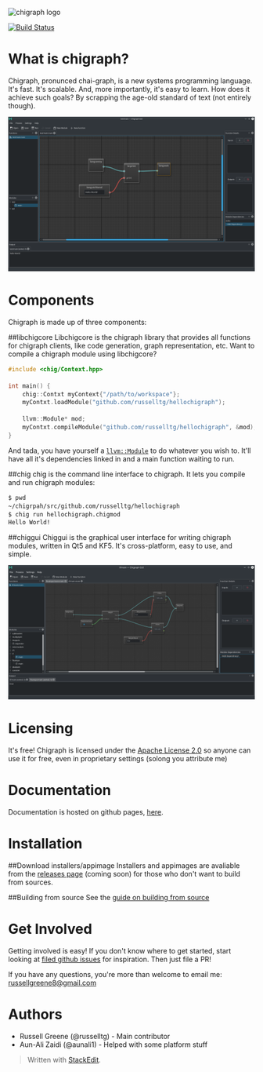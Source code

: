 
![chigraph logo](doc/images/chigraph.png)

[![Build Status](https://travis-ci.org/chigraph/chigraph.svg?branch=master)](https://travis-ci.org/chigraph/chigraph)

# What is chigraph?
Chigraph,  pronunced chai-graph, is a new systems programming language. It's fast. It's scalable. And, more importantly, it's easy to learn. How does it achieve such goals? By scrapping the age-old standard of text (not entirely though).

![Screenshot](doc/screenshots/HelloWorld.png)

# Components
Chigraph is made up of three components:

##libchigcore
Libchigcore is the chigraph library that provides all functions for chigraph clients, like code generation, graph representation, etc. Want to compile a chigraph module using libchigcore?

```C++
#include <chig/Context.hpp>

int main() {
    chig::Contxt myContext{"/path/to/workspace"};
	myContxt.loadModule("github.com/russelltg/hellochigraph");
	
	llvm::Module* mod;
	myContxt.compileModule("github.com/russelltg/hellochigraph", &mod);
}
```

And tada, you have yourself a [`llvm::Module`](http://llvm.org/docs/doxygen/html/classllvm_1_1Module.html) to do whatever you wish to. It'll have all it's dependencies linked in and a main function waiting to run.

##chig
chig is the command line interface to chigraph. It lets you compile and run chigraph modules:
```bash
$ pwd
~/chigrpah/src/github.com/russelltg/hellochigraph
$ chig run hellochigraph.chigmod
Hello World!
```

##chiggui
Chiggui is the graphical user interface for writing chigraph modules, written in Qt5 and KF5. It's cross-platform, easy to use, and simple. 

![screenshot](doc/screenshots/if.png)

# Licensing
It's free!
Chigraph is licensed under the [Apache License 2.0](https://www.apache.org/licenses/LICENSE-2.0) so anyone can use it for free, even in proprietary settings (solong you attribute me)

# Documentation
Documentation is hosted on github pages, [here](https://chigraph.github.io/chigraph).

# Installation

##Download installers/appimage
Installers and appimages are avaliable from the [releases page](https://github.com/chigraph/chigraph/releases) (coming soon) for those who don't want to build from sources.

##Building from source
See the [guide on building from source](doc/building.md)

# Get Involved
Getting involved is easy!
If you don't know where to get started, start looking at [filed github issues](https://github.com/chigraph/chigraph/issues) for inspiration. Then just file a PR!

If you have any questions, you're more than welcome to email me: [russellgreene8@gmail.com](mailto:russellgreene8@gmail.com)

# Authors

- Russell Greene (@russelltg) - Main contributor
- Aun-Ali Zaidi (@aunali1) - Helped with some platform stuff

> Written with [StackEdit](https://stackedit.io/).
